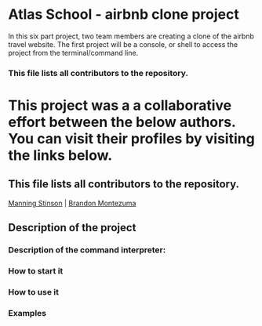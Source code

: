 # Atlas School - airbnb clone project

In this six part project, two team members are creating a clone of the airbnb travel website. The first project will be a console, or shell to access the project from the terminal/command line.

### This file lists all contributors to the repository.

# This project was a a collaborative effort between the below authors. You can visit their profiles by visiting the links below.<br>

## This file lists all contributors to the repository.

[Manning Stinson](https://github.com/manningstinson) |
[Brandon Montezuma](https://github.com/bmontezuma)

## Description of the project

### Description of the command interpreter:

### How to start it

### How to use it

### Examples
